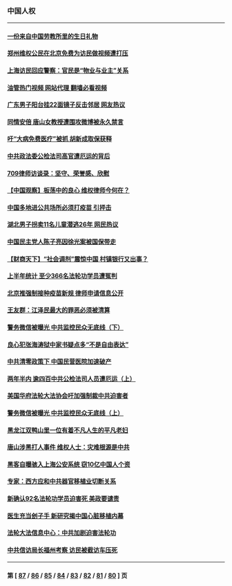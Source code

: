 ### 中国人权
---
#### [一份来自中国劳教所里的生日礼物](../../pages/ncid278/n13777122.md?07101645) 
#### [郑州维权公民在北京免费为访民做视频遭打压](../../pages/ncid278/n13777238.md?07101645) 
#### [上海访民回应警察：官民是“物业与业主”关系](../../pages/ncid278/n13777046.md?07101645) 
#### [油管热门视频 网站代理 翻墙必看视频](http://209.222.30.114:81/youtube.html?07101645)
#### [广东男子阳台挂22面镜子反击邻居 网友热议](../../pages/ncid278/n13777031.md?07101645) 
#### [同情安倍 唐山女教授遭围攻微博被永久禁言](../../pages/ncid278/n13776964.md?07101645) 
#### [吁“大病免费医疗”被抓  胡新成取保获释](../../pages/ncid278/n13776806.md?07101645) 
#### [中共政法委公检法司高官遭厄运的背后](../../pages/ncid278/n13774880.md?07101645) 
#### [709律师访谈录：坚守、荣誉感、欣慰](../../pages/ncid278/n13776376.md?07101645) 
#### [【中国观察】板荡中的良心 维权律师今何在？](../../pages/ncid278/n13775584.md?07101645) 
#### [中国多地进公共场所必须打疫苗 引抨击](../../pages/ncid278/n13776384.md?07101645) 
#### [湖北男子拐卖11名儿童潜逃26年 网民热议](../../pages/ncid278/n13776304.md?07101645) 
#### [中国民主党人陈子亮因徐光案被国保带走](../../pages/ncid278/n13776286.md?07101645) 
#### [【财商天下】“社会调剂”震惊中国 村镇银行又出事？](../../pages/ncid278/n13775860.md?07101645) 
#### [上半年统计 至少366名法轮功学员遭冤判](../../pages/ncid278/n13775603.md?07101645) 
#### [北京推强制接种疫苗新规 律师申请信息公开](../../pages/ncid278/n13775519.md?07101645) 
#### [王友群：江泽民最大的罪恶必须被清算](../../pages/ncid278/n13775167.md?07101645) 
#### [警务微信被曝光 中共监控民众无底线（下）](../../pages/ncid278/n13774421.md?07101645) 
#### [良心犯张海涛狱中家书疑点多“不是自由表达”](../../pages/ncid278/n13775029.md?07101645) 
#### [中共清零政策下 中国民营医院加速破产](../../pages/ncid278/n13774881.md?07101645) 
#### [两年半内 逾四百中共公检法司人员遭厄运（上）](../../pages/ncid278/n13767733.md?07101645) 
#### [美国华府法轮大法协会吁加强制裁中共迫害者](../../pages/ncid278/n13774396.md?07101645) 
#### [警务微信被曝光 中共监控民众无底线（上）](../../pages/ncid278/n13774420.md?07101645) 
#### [黑龙江双鸭山里一位有着不凡人生的平凡老妇](../../pages/ncid278/n13774224.md?07101645) 
#### [唐山涉黑打人事件 维权人士：灾难根源是中共](../../pages/ncid278/n13773534.md?07101645) 
#### [黑客自曝骇入上海公安系统 窃10亿中国人个资](../../pages/ncid278/n13773395.md?07101645) 
#### [专家：西方应和中共器官移植业切断关系](../../pages/ncid278/n13772828.md?07101645) 
#### [新确认92名法轮功学员迫害死 美政要谴责](../../pages/ncid278/n13772701.md?07101645) 
#### [医生充当刽子手 新研究揭中国心脏移植内幕](../../pages/ncid278/n13772291.md?07101645) 
#### [法轮大法信息中心：中共加剧迫害法轮功](../../pages/ncid278/n13772403.md?07101645) 
#### [中共信访局长福州考察 访民被截访车压死](../../pages/ncid278/n13772028.md?07101645) 

---
#### 第 [ [87](./87.md?07101645) / [86](./86.md?07101645) / [85](./85.md?07101645) / [84](./84.md?07101645) / [83](./83.md?07101645) / [82](./82.md?07101645) / [81](./81.md?07101645) / [80](./80.md?07101645) ] 页
